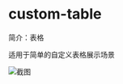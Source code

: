# custom-table

简介：表格

适用于简单的自定义表格展示场景

![截图](https://img.alicdn.com/tfs/TB14KIKbQvoK1RjSZPfXXXPKFXa-2058-550.png)
